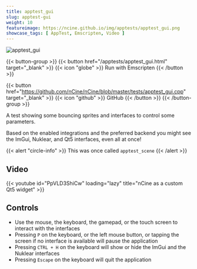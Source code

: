 ```yaml
---
title: apptest_gui
slug: apptest-gui
weight: 10
featureimage: https://ncine.github.io/img/apptests/apptest_gui.png
showcase_tags: [ AppTest, Emscripten, Video ]
---
```


![apptest_gui](/img/apptests/apptest_gui.png)

{{< button-group >}}
{{< button href="/apptests/apptest_gui.html" target="_blank" >}}
{{< icon "globe" >}} Run with Emscripten
{{< /button >}}

{{< button href="https://github.com/nCine/nCine/blob/master/tests/apptest_gui.cpp" target="_blank" >}}
{{< icon "github" >}} GitHub
{{< /button >}}
{{< /button-group >}}

A test showing some bouncing sprites and interfaces to control some parameters.

Based on the enabled integrations and the preferred backend you might see the ImGui, Nuklear, and Qt5 interfaces, even all at once!

{{< alert "circle-info" >}}
This was once called `apptest_scene`
{{< /alert >}}

## Video

{{< youtube id="PpVLD3ShiCw" loading="lazy" title="nCine as a custom Qt5 widget" >}}

## Controls

- Use the mouse, the keyboard, the gamepad, or the touch screen to interact with the interfaces
- Pressing `P` on the keyboard, or the left mouse button, or tapping the screen if no interface is available will pause the application
- Pressing `CTRL + H` on the keyboard will show or hide the ImGui and the Nuklear interfaces
- Pressing `Escape` on the keyboard will quit the application
